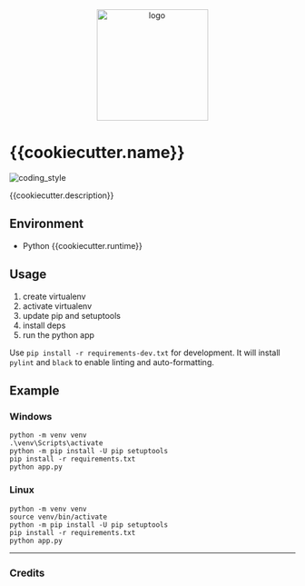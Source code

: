 <div align="center">
    <img src="{{cookiecutter.img}}" alt="logo" height="196">
</div>

# {{cookiecutter.name}}

![coding_style](https://img.shields.io/badge/code%20style-black-000000.svg)

{{cookiecutter.description}}

## Environment

- Python {{cookiecutter.runtime}}

## Usage

1. create virtualenv
2. activate virtualenv
3. update pip and setuptools
4. install deps
5. run the python app

Use `pip install -r requirements-dev.txt` for development.
It will install `pylint` and `black` to enable linting and auto-formatting.

## Example

### Windows

    python -m venv venv
    .\venv\Scripts\activate
    python -m pip install -U pip setuptools
    pip install -r requirements.txt
    python app.py

### Linux

    python -m venv venv
    source venv/bin/activate
    python -m pip install -U pip setuptools
    pip install -r requirements.txt
    python app.py

<hr>

<sup>

## Credits

</sup>

